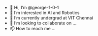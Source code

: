 - 👋 Hi, I’m @george-1-0-1
- 👀 I’m interested in AI and Robotics
- 🌱 I’m currently undergrad at  VIT Chennai
- 💞️ I’m looking to collaborate on ...
- 📫 How to reach me ...

<!---
george-1-0-1/george-1-0-1 is a ✨ special ✨ repository because its `README.md` (this file) appears on your GitHub profile.
You can click the Preview link to take a look at your changes.
--->

